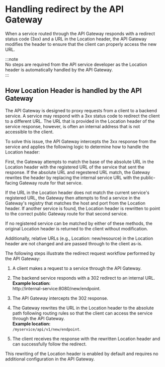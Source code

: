 # Handling redirect by the API Gateway

When a service routed through the API Gateway responds with a redirect status code (3xx) and a URL in the Location header, the API Gateway modifies the header to ensure that the client can properly access the new URL.

:::note  
No steps are required from the API service developer as the Location header is automatically handled by the API Gateway.  
:::

## How Location Header is handled by the API Gateway
The API Gateway is designed to proxy requests from a client to a backend service. A service may respond with a 3xx status code to redirect the client to a different URL. The URL that is provided in the Location header of the service response, however, is often an internal address that is not accessible to the client.

To solve this issue, the API Gateway intercepts the 3xx response from the service and applies the following logic to determine how to handle the Location header:

First, the Gateway attempts to match the base of the absolute URL in the Location header with the registered URL of the service that sent the response. If the absolute URL and regestered URL  match, the Gateway rewrites the header by replacing the internal service URL with the public-facing Gateway route for that service.

If the URL in the Location header does not match the current service's registered URL, the Gateway then attempts to find a service in the Gateway's registry that matches the host and port from the Location header. If another service is found, the Location header is rewritten to point to the correct public Gateway route for that second service.

If no registered service can be matched by either of these methods, the original Location header is returned to the client without modification.

Additionally, relative URLs (e.g., Location: new/resource) in the Location header are not changed and are passed through to the client as-is.

The following steps illustrate the redirect request workflow performed by the API Gateway:

1. A client makes a request to a service through the API Gateway.

2. The backend service responds with a 302 redirect to an internal URL.   
**Example location:**  
http://internal-service:8080/new/endpoint.

3. The API Gateway intercepts the 302 response.

4. The Gateway rewrites the URL in the Location header to the absolute path following routing rules so that the client can access the service through the API Gateway.  
**Example location:**  
`/myservice/api/v1/new/endpoint`.

5. The client receives the response with the rewritten Location header and can successfully follow the redirect.

This rewriting of the Location header is enabled by default and requires no additional configuration in the API Gateway.